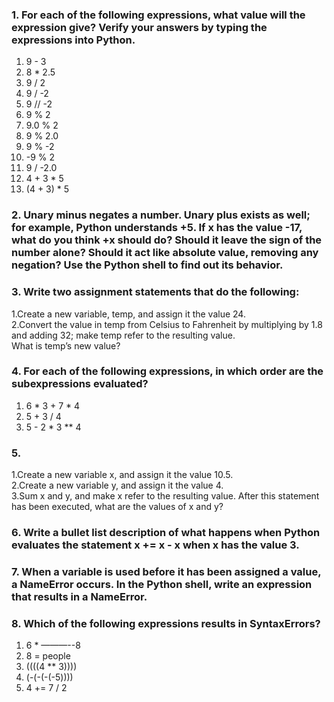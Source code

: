 ### 1. For each of the following expressions, what value will the expression give? Verify your answers by typing the expressions into Python.     

   1. 9 - 3       
   2. 8 * 2.5       
   3. 9 / 2       
   4. 9 / -2       
   5. 9 // -2       
   6. 9 % 2       
   7. 9.0 % 2       
   8. 9 % 2.0       
   9. 9 % -2       
   10. -9 % 2       
   11. 9 / -2.0       
   12. 4 + 3 * 5       
   13. (4 + 3) * 5       

### 2. Unary minus negates a number. Unary plus exists as well; for example, Python understands +5. If x has the value -17, what do you think +x should do? Should it leave the sign of the number alone? Should it act like absolute value, removing any negation? Use the Python shell to find out its behavior.     

### 3. Write two assignment statements that do the following:  

   1.Create a new variable, temp, and assign it the value 24.    
   2.Convert the value in temp from Celsius to Fahrenheit by multiplying by 1.8 and adding 32; make temp refer to the resulting value.       
         What is temp’s new value?     

### 4. For each of the following expressions, in which order are the subexpressions evaluated?     

   1. 6 * 3 + 7 * 4       
   2. 5 + 3 / 4       
   3. 5 - 2 * 3 ** 4       

### 5. 
   1.Create a new variable x, and assign it the value 10.5.       
   2.Create a new variable y, and assign it the value 4.       
   3.Sum x and y, and make x refer to the resulting value. After this statement has been executed, what are the values of        x and y?       

### 6. Write a bullet list description of what happens when Python evaluates the statement x += x - x when x has the value 3.     

### 7. When a variable is used before it has been assigned a value, a NameError occurs. In the Python shell, write an expression that results in a NameError.     

### 8. Which of the following expressions results in SyntaxErrors?     

   1. 6 * ———--8       
   2. 8 = people       
   3. ((((4 ** 3))))       
   4. (-(-(-(-5))))       
   5. 4 += 7 / 2       

